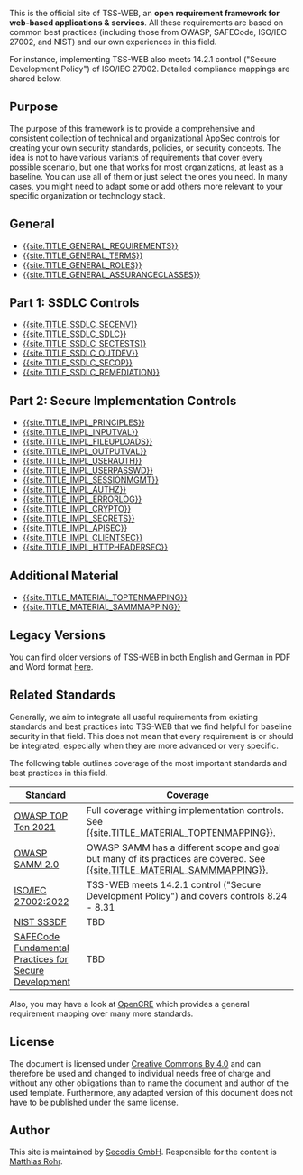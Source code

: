 This is the official site of TSS-WEB, an **open requirement framework for web-based applications & services**. All these requirements are based on common best practices (including those from OWASP, SAFECode, ISO/IEC 27002, and NIST) and our own experiences in this field.

For instance, implementing TSS-WEB also meets 14.2.1 control ("Secure Development Policy") of ISO/IEC 27002. Detailed compliance mappings are shared below.

## Purpose

The purpose of this framework is to provide a comprehensive and consistent collection of technical and organizational AppSec controls for creating your own security standards, policies, or security concepts. The idea is not to have various variants of requirements that cover every possible scenario, but one that works for most organizations, at least as a baseline. You can use all of them or just select the ones you need. In many cases, you might need to adapt some or add others more relevant to your specific organization or technology stack.


## General
 * [{{site.TITLE_GENERAL_REQUIREMENTS}}]({{site.URL_GENERAL_REQUIREMENTS}})
 * [{{site.TITLE_GENERAL_TERMS}}]({{site.URL_GENERAL_TERMS}})
 * [{{site.TITLE_GENERAL_ROLES}}]({{site.URL_GENERAL_ROLES}})
 * [{{site.TITLE_GENERAL_ASSURANCECLASSES}}]({{site.URL_GENERAL_ASSURANCECLASSES}})

## Part 1: SSDLC Controls
* [{{site.TITLE_SSDLC_SECENV}}]({{site.URL_SSDLC_SECENV}})
* [{{site.TITLE_SSDLC_SDLC}}]({{site.URL_SSDLC_SDLC}})
* [{{site.TITLE_SSDLC_SECTESTS}}]({{site.URL_SSDLC_SECTESTS}})
* [{{site.TITLE_SSDLC_OUTDEV}}]({{site.URL_SSDLC_OUTDEV}})
* [{{site.TITLE_SSDLC_SECOP}}]({{site.URL_SSDLC_SECOP}})
* [{{site.TITLE_SSDLC_REMEDIATION}}]({{site.URL_SSDLC_REMEDIATION}})

## Part 2: Secure Implementation Controls
* [{{site.TITLE_IMPL_PRINCIPLES}}]({{site.URL_IMPL_PRINCIPLES}})
* [{{site.TITLE_IMPL_INPUTVAL}}]({{site.URL_IMPL_INPUTVAL}})
* [{{site.TITLE_IMPL_FILEUPLOADS}}]({{site.URL_IMPL_FILEUPLOADS}})
* [{{site.TITLE_IMPL_OUTPUTVAL}}]({{site.URL_IMPL_OUTPUTVAL}})
* [{{site.TITLE_IMPL_USERAUTH}}]({{site.URL_IMPL_USERAUTH}})
* [{{site.TITLE_IMPL_USERPASSWD}}]({{site.URL_IMPL_USERPASSWD}})
* [{{site.TITLE_IMPL_SESSIONMGMT}}]({{site.URL_IMPL_SESSIONMGMT}})
* [{{site.TITLE_IMPL_AUTHZ}}]({{site.URL_IMPL_AUTHZ}})
* [{{site.TITLE_IMPL_ERRORLOG}}]({{site.URL_IMPL_ERRORLOG}})
* [{{site.TITLE_IMPL_CRYPTO}}]({{site.URL_IMPL_CRYPTO}})
* [{{site.TITLE_IMPL_SECRETS}}]({{site.URL_IMPL_SECRETS}})
* [{{site.TITLE_IMPL_APISEC}}]({{site.URL_IMPL_APISEC}})
* [{{site.TITLE_IMPL_CLIENTSEC}}]({{site.URL_IMPL_CLIENTSEC}})
* [{{site.TITLE_IMPL_HTTPHEADERSEC}}]({{site.URL_IMPL_HTTPHEADERSEC}})

## Additional Material
* [{{site.TITLE_MATERIAL_TOPTENMAPPING}}]({{site.URL_MATERIAL_TOPTENMAPPING}})
* [{{site.TITLE_MATERIAL_SAMMMAPPING}}]({{site.URL_MATERIAL_SAMMMAPPING}})
  
## Legacy Versions

You can find older versions of TSS-WEB in both English and German in PDF and Word format [here](https://secodis.atlassian.net/wiki/spaces/TSSWEB).

## Related Standards

Generally, we aim to integrate all useful requirements from existing standards and best practices into TSS-WEB that we find helpful for baseline security in that field. This does not mean that every requirement is or should be integrated, especially when they are more advanced or very specific.

The following table outlines coverage of the most important standards and best practices in this field.

| Standard  | Coverage |
| ------------- | ------------- |
| [OWASP TOP Ten 2021](https://owasp.org/www-project-top-ten/) | Full coverage withing implementation controls. See [{{site.TITLE_MATERIAL_TOPTENMAPPING}}]({{site.URL_MATERIAL_TOPTENMAPPING}}). |
| [OWASP SAMM 2.0](https://owaspsamm.org/model/) | OWASP SAMM has a different scope and goal but many of its practices are covered. See [{{site.TITLE_MATERIAL_SAMMMAPPING}}]({{site.URL_MATERIAL_SAMMMAPPING}}). |
| [ISO/IEC 27002:2022](https://www.iso.org/standard/27001)  | TSS-WEB meets 14.2.1 control ("Secure Development Policy") and covers controls 8.24 - 8.31 |
| [NIST SSSDF]( https://csrc.nist.gov/Projects/ssdf)  | TBD  |
| [SAFECode Fundamental Practices for Secure Development](https://safecode.org/resource-secure-development-practices/fundamental-practices-secure-software-development-2/) | TBD |

Also, you may have a look at [OpenCRE](https://www.opencre.org/) which provides a general requirement mapping over many more standards.

## License
The document is licensed under [Creative Commons By 4.0](https://creativecommons.org/licenses/by/4.0/deed.en) and can therefore be used and changed to individual needs free of charge and without any other obligations than to name the document and author of the used template. Furthermore, any adapted version of this document does not have to be published under the same license.

## Author
This site is maintained by [Secodis GmbH](https://www.secodis.com). Responsible for the content is [Matthias Rohr](https://www.linkedin.com/in/matthias-rohr/). 
